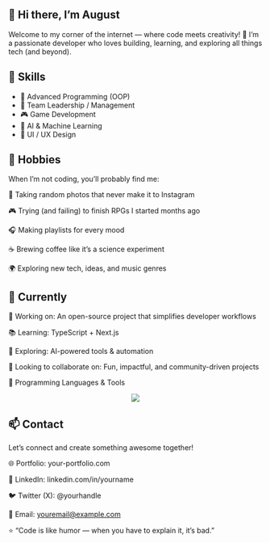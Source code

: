 ## 👋 Hi there, I’m August

Welcome to my corner of the internet — where code meets creativity! 🚀
I’m a passionate developer who loves building, learning, and exploring all things tech (and beyond).

## 🧠 Skills

- 🧩 Advanced Programming (OOP)
- 👑 Team Leadership / Management
- 🎮 Game Development
- 🤖 AI & Machine Learning
- 🎨 UI / UX Design

## 🎨 Hobbies

When I’m not coding, you’ll probably find me:

📸 Taking random photos that never make it to Instagram

🎮 Trying (and failing) to finish RPGs I started months ago

🎧 Making playlists for every mood

☕ Brewing coffee like it’s a science experiment

🌍 Exploring new tech, ideas, and music genres

## 🌱 Currently

🔭 Working on: An open-source project that simplifies developer workflows

📚 Learning: TypeScript + Next.js

🧩 Exploring: AI-powered tools & automation

🤝 Looking to collaborate on: Fun, impactful, and community-driven projects

🧰 Programming Languages & Tools
<p align="center"> <img src="https://skillicons.dev/icons?i=cs,blender,mongo,nodejs,python,html,css,tailwind,docker,git,github,vscode" /> </p>

## 📫 Contact

Let’s connect and create something awesome together!

🌐 Portfolio: your-portfolio.com

💼 LinkedIn: linkedin.com/in/yourname

🐦 Twitter (X): @yourhandle

📧 Email: youremail@example.com

⭐ “Code is like humor — when you have to explain it, it’s bad.”

